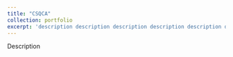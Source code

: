 ```yaml
---
title: "CSQCA"
collection: portfolio
excerpt: 'description description description description description description description description <br/> <img src="http://SendurLanter.github.io/files/demo.gif"  width="300" height="225" align=center> <br/><br/><br/><br/><br/>'
---
```


Description